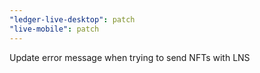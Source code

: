 ```yaml
---
"ledger-live-desktop": patch
"live-mobile": patch
---
```


Update error message when trying to send NFTs with LNS
